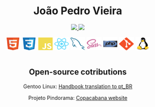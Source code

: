 <h1 align="center">João Pedro Vieira</h1>

<div align="center">
  <a href="https://github.com/JoaoP-Vieira">
  <img height="180em" src="https://github-readme-stats.vercel.app/api?username=JoaoP-Vieira&show_icons=true&theme=merko&include_all_commits=true&count_private=true"/>
  <img height="180em" src="https://github-readme-stats.vercel.app/api/top-langs/?username=JoaoP-Vieira&layout=compact&langs_count=7&theme=merko"/></a>
</div>

<div style="display: inline_block" align="center"><br>
  <img align="center" alt="HTML" height="35" width="40" src="https://raw.githubusercontent.com/devicons/devicon/master/icons/html5/html5-original.svg">
  <img align="center" alt="CSS" height="35" width="40" src="https://raw.githubusercontent.com/devicons/devicon/master/icons/css3/css3-original.svg">
  <img align="center" alt="Javascript" height="35" width="40" src="https://raw.githubusercontent.com/devicons/devicon/master/icons/javascript/javascript-plain.svg">
  <img align="center" alt="React" height="35" width="40" src="https://raw.githubusercontent.com/devicons/devicon/master/icons/react/react-original.svg">
  <img align="center" alt="MySQL" height="35" width="40" src="https://raw.githubusercontent.com/devicons/devicon/master/icons/mysql/mysql-original.svg">
  <img align="center" alt="SASS" height="35" width="40" src="https://raw.githubusercontent.com/devicons/devicon/master/icons/sass/sass-original.svg">
  <img align="center" alt="PHP" height="35" width="40" src="https://raw.githubusercontent.com/devicons/devicon/master/icons/php/php-original.svg">
  <img align="center" alt="Git" height="35" width="40" src="https://raw.githubusercontent.com/devicons/devicon/master/icons/git/git-original.svg">
  <img align="center" alt="Linux" height="35" width="40" src="https://raw.githubusercontent.com/devicons/devicon/master/icons/linux/linux-original.svg">
</div>

<div style="display: block" align="center"><br>
  <h2>Open-source cotributions</h2>
  
  <p>Gentoo Linux: <a href="https://wiki.gentoo.org/wiki/Handbook:AMD64/pt-br">
    Handbook translation to pt_BR 
  </a></p>
  <p>Projeto Pindorama: <a href="https://github.com/Projeto-Pindorama">
    Copacabana website
  </a></p>
</div>